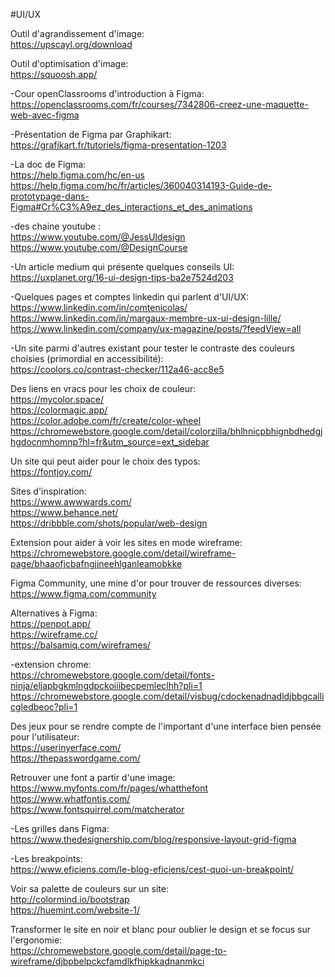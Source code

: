 #UI/UX

Outil d'agrandissement d'image: \
https://upscayl.org/download

Outil d'optimisation d'image: \
https://squoosh.app/

-Cour openClassrooms d'introduction à Figma:\
https://openclassrooms.com/fr/courses/7342806-creez-une-maquette-web-avec-figma 

-Présentation de Figma par Graphikart:\
https://grafikart.fr/tutoriels/figma-presentation-1203

-La doc de Figma:\
https://help.figma.com/hc/en-us \
https://help.figma.com/hc/fr/articles/360040314193-Guide-de-prototypage-dans-Figma#Cr%C3%A9ez_des_interactions_et_des_animations

-des chaine youtube :\
https://www.youtube.com/@JessUIdesign \
https://www.youtube.com/@DesignCourse

-Un article medium qui présente quelques conseils UI:\
https://uxplanet.org/16-ui-design-tips-ba2e7524d203

-Quelques pages et comptes linkedin qui parlent d'UI/UX:\
https://www.linkedin.com/in/comtenicolas/ \
https://www.linkedin.com/in/margaux-membre-ux-ui-design-lille/ \
https://www.linkedin.com/company/ux-magazine/posts/?feedView=all

-Un site parmi d'autres existant pour tester le contraste des couleurs choisies (primordial en accessibilité):\
https://coolors.co/contrast-checker/112a46-acc8e5

Des liens en vracs pour les choix de couleur:\
https://mycolor.space/ \
https://colormagic.app/ \
https://color.adobe.com/fr/create/color-wheel \
https://chromewebstore.google.com/detail/colorzilla/bhlhnicpbhignbdhedgjhgdocnmhomnp?hl=fr&utm_source=ext_sidebar

Un site qui peut aider pour le choix des typos:\
https://fontjoy.com/

Sites d'inspiration:\
https://www.awwwards.com/ \
https://www.behance.net/ \
https://dribbble.com/shots/popular/web-design

Extension pour aider à voir les sites en mode wireframe: \
https://chromewebstore.google.com/detail/wireframe-page/bhaaofjcbafngjjneehlganleamobkke

Figma Community, une mine d'or pour trouver de ressources diverses: \
https://www.figma.com/community

Alternatives à Figma: \
https://penpot.app/ \
https://wireframe.cc/ \
https://balsamiq.com/wireframes/

-extension chrome: \
https://chromewebstore.google.com/detail/fonts-ninja/eljapbgkmlngdpckoiiibecpemleclhh?pli=1 \
https://chromewebstore.google.com/detail/visbug/cdockenadnadldjbbgcallicgledbeoc?pli=1

Des jeux pour se rendre compte de l'important d'une interface bien pensée pour l'utilisateur: \
https://userinyerface.com/ \
https://thepasswordgame.com/ 

Retrouver une font a partir d'une image: \
https://www.myfonts.com/fr/pages/whatthefont \
https://www.whatfontis.com/ \
https://www.fontsquirrel.com/matcherator 

-Les grilles dans Figma: \
https://www.thedesignership.com/blog/responsive-layout-grid-figma 

-Les breakpoints: \
https://www.eficiens.com/le-blog-eficiens/cest-quoi-un-breakpoint/ 

Voir sa palette de couleurs sur un site: \
http://colormind.io/bootstrap \
https://huemint.com/website-1/ 

Transformer le site en noir et blanc pour oublier le design et se focus sur l'ergonomie: \
https://chromewebstore.google.com/detail/page-to-wireframe/djbpbelpckcfamdlkfhipkkadnanmkci

